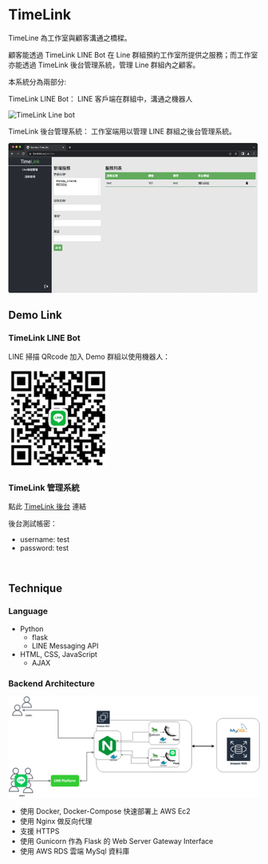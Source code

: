 # TimeLink

TimeLine 為工作室與顧客溝通之橋樑。

顧客能透過 TimeLink LINE Bot 在 Line 群組預約工作室所提供之服務；而工作室亦能透過 TimeLink 後台管理系統，管理 Line 群組內之顧客。

本系統分為兩部分:

TimeLink LINE Bot： LINE 客戶端在群組中，溝通之機器人

![TimeLink Line bot](./img/demo_bot.gif)

TimeLink 後台管理系統： 工作室端用以管理 LINE 群組之後台管理系統。

<img src="./img/demo_web.png" alt="TimeLink Web" width="500" height="300">

<br>

## Demo Link

### TimeLink LINE Bot

LINE 掃描 QRcode 加入 Demo 群組以使用機器人：

<img src="./img/test_group_qr.JPG" alt="Group QRcode" width="200" height="200">

### TimeLink 管理系統

點此 [TimeLink 後台](https://timelink.cc) 連結

後台測試帳密：

-   username: test
-   password: test

<br>

## Technique

### Language

-   Python
    -   flask
    -   LINE Messaging API
-   HTML, CSS, JavaScript
    -   AJAX

### Backend Architecture

<img src="./img/Backend_Architecture.png" alt="Backend Architecture" >

-   使用 Docker, Docker-Compose 快速部署上 AWS Ec2
-   使用 Nginx 做反向代理
-   支援 HTTPS
-   使用 Gunicorn 作為 Flask 的 Web Server Gateway Interface
-   使用 AWS RDS 雲端 MySql 資料庫
